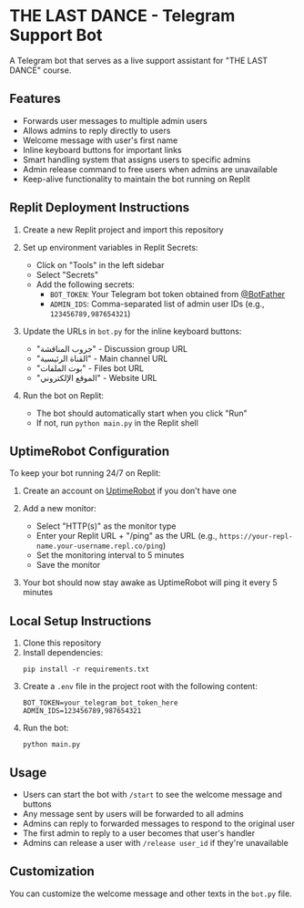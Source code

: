 # THE LAST DANCE - Telegram Support Bot

A Telegram bot that serves as a live support assistant for "THE LAST DANCE" course.

## Features

- Forwards user messages to multiple admin users
- Allows admins to reply directly to users
- Welcome message with user's first name
- Inline keyboard buttons for important links
- Smart handling system that assigns users to specific admins
- Admin release command to free users when admins are unavailable
- Keep-alive functionality to maintain the bot running on Replit

## Replit Deployment Instructions

1. Create a new Replit project and import this repository
2. Set up environment variables in Replit Secrets:
   - Click on "Tools" in the left sidebar
   - Select "Secrets"
   - Add the following secrets:
     - `BOT_TOKEN`: Your Telegram bot token obtained from [@BotFather](https://t.me/BotFather)
     - `ADMIN_IDS`: Comma-separated list of admin user IDs (e.g., `123456789,987654321`)

3. Update the URLs in `bot.py` for the inline keyboard buttons:
   - "جروب المناقشة" - Discussion group URL
   - "القناة الرئيسية" - Main channel URL
   - "بوت الملفات" - Files bot URL
   - "الموقع الإلكتروني" - Website URL

4. Run the bot on Replit:
   - The bot should automatically start when you click "Run"
   - If not, run `python main.py` in the Replit shell

## UptimeRobot Configuration

To keep your bot running 24/7 on Replit:

1. Create an account on [UptimeRobot](https://uptimerobot.com/) if you don't have one
2. Add a new monitor:
   - Select "HTTP(s)" as the monitor type
   - Enter your Replit URL + "/ping" as the URL (e.g., `https://your-repl-name.your-username.repl.co/ping`)
   - Set the monitoring interval to 5 minutes
   - Save the monitor

3. Your bot should now stay awake as UptimeRobot will ping it every 5 minutes

## Local Setup Instructions

1. Clone this repository
2. Install dependencies:
   ```
   pip install -r requirements.txt
   ```
3. Create a `.env` file in the project root with the following content:
   ```
   BOT_TOKEN=your_telegram_bot_token_here
   ADMIN_IDS=123456789,987654321
   ```
4. Run the bot:
   ```
   python main.py
   ```

## Usage

- Users can start the bot with `/start` to see the welcome message and buttons
- Any message sent by users will be forwarded to all admins
- Admins can reply to forwarded messages to respond to the original user
- The first admin to reply to a user becomes that user's handler
- Admins can release a user with `/release user_id` if they're unavailable

## Customization

You can customize the welcome message and other texts in the `bot.py` file. 